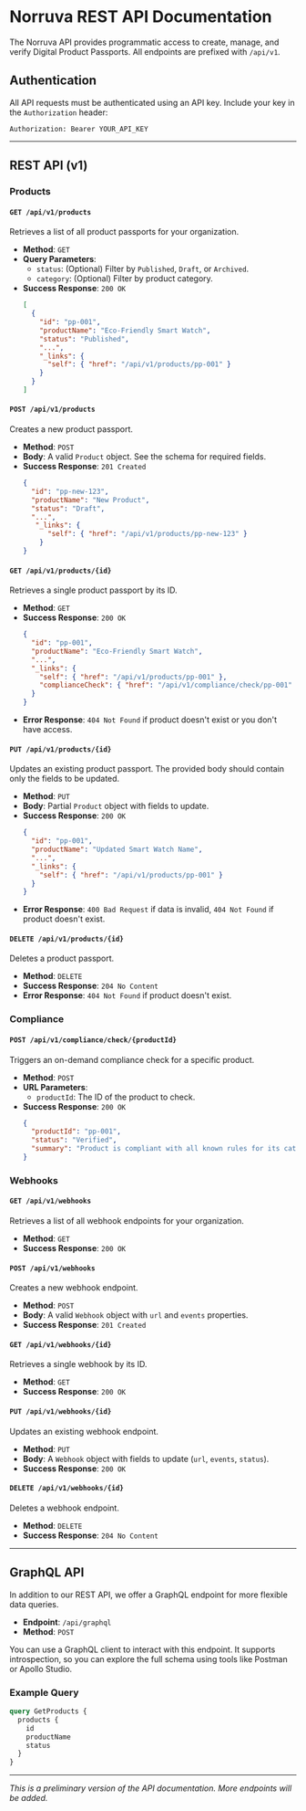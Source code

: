 # Norruva REST API Documentation

The Norruva API provides programmatic access to create, manage, and verify Digital Product Passports. All endpoints are prefixed with `/api/v1`.

## Authentication

All API requests must be authenticated using an API key. Include your key in the `Authorization` header:

`Authorization: Bearer YOUR_API_KEY`

---

## REST API (v1)

### Products

#### `GET /api/v1/products`

Retrieves a list of all product passports for your organization.

-   **Method**: `GET`
-   **Query Parameters**:
    -   `status`: (Optional) Filter by `Published`, `Draft`, or `Archived`.
    -   `category`: (Optional) Filter by product category.
-   **Success Response**: `200 OK`
    ```json
    [
      {
        "id": "pp-001",
        "productName": "Eco-Friendly Smart Watch",
        "status": "Published",
        "...",
        "_links": {
          "self": { "href": "/api/v1/products/pp-001" }
        }
      }
    ]
    ```

#### `POST /api/v1/products`

Creates a new product passport.

-   **Method**: `POST`
-   **Body**: A valid `Product` object. See the schema for required fields.
-   **Success Response**: `201 Created`
    ```json
    {
      "id": "pp-new-123",
      "productName": "New Product",
      "status": "Draft",
      "...",
       "_links": {
          "self": { "href": "/api/v1/products/pp-new-123" }
        }
    }
    ```

#### `GET /api/v1/products/{id}`

Retrieves a single product passport by its ID.

-   **Method**: `GET`
-   **Success Response**: `200 OK`
    ```json
    {
      "id": "pp-001",
      "productName": "Eco-Friendly Smart Watch",
      "...",
      "_links": {
        "self": { "href": "/api/v1/products/pp-001" },
        "complianceCheck": { "href": "/api/v1/compliance/check/pp-001" }
      }
    }
    ```
-   **Error Response**: `404 Not Found` if product doesn't exist or you don't have access.

#### `PUT /api/v1/products/{id}`

Updates an existing product passport. The provided body should contain only the fields to be updated.

-   **Method**: `PUT`
-   **Body**: Partial `Product` object with fields to update.
-   **Success Response**: `200 OK`
    ```json
    {
      "id": "pp-001",
      "productName": "Updated Smart Watch Name",
      "...",
      "_links": {
        "self": { "href": "/api/v1/products/pp-001" }
      }
    }
    ```
-   **Error Response**: `400 Bad Request` if data is invalid, `404 Not Found` if product doesn't exist.

#### `DELETE /api/v1/products/{id}`

Deletes a product passport.

-   **Method**: `DELETE`
-   **Success Response**: `204 No Content`
-   **Error Response**: `404 Not Found` if product doesn't exist.

### Compliance

#### `POST /api/v1/compliance/check/{productId}`

Triggers an on-demand compliance check for a specific product.

-   **Method**: `POST`
-   **URL Parameters**:
    -   `productId`: The ID of the product to check.
-   **Success Response**: `200 OK`
    ```json
    {
      "productId": "pp-001",
      "status": "Verified",
      "summary": "Product is compliant with all known rules for its category."
    }
    ```

### Webhooks

#### `GET /api/v1/webhooks`

Retrieves a list of all webhook endpoints for your organization.

- **Method**: `GET`
- **Success Response**: `200 OK`

#### `POST /api/v1/webhooks`

Creates a new webhook endpoint.

- **Method**: `POST`
- **Body**: A valid `Webhook` object with `url` and `events` properties.
- **Success Response**: `201 Created`

#### `GET /api/v1/webhooks/{id}`

Retrieves a single webhook by its ID.

- **Method**: `GET`
- **Success Response**: `200 OK`

#### `PUT /api/v1/webhooks/{id}`

Updates an existing webhook endpoint.

- **Method**: `PUT`
- **Body**: A `Webhook` object with fields to update (`url`, `events`, `status`).
- **Success Response**: `200 OK`

#### `DELETE /api/v1/webhooks/{id}`

Deletes a webhook endpoint.

- **Method**: `DELETE`
- **Success Response**: `204 No Content`

---

## GraphQL API

In addition to our REST API, we offer a GraphQL endpoint for more flexible data queries.

- **Endpoint**: `/api/graphql`
- **Method**: `POST`

You can use a GraphQL client to interact with this endpoint. It supports introspection, so you can explore the full schema using tools like Postman or Apollo Studio.

### Example Query

```graphql
query GetProducts {
  products {
    id
    productName
    status
  }
}
```

---
_This is a preliminary version of the API documentation. More endpoints will be added._
